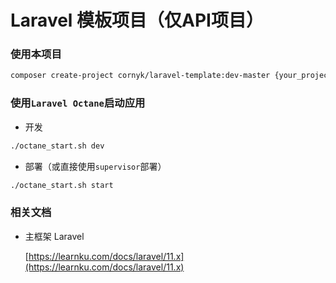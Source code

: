 # Laravel 模板项目（仅API项目）

### 使用本项目

```bash
composer create-project cornyk/laravel-template:dev-master {your_project_name}
```



### 使用`Laravel Octane`启动应用

+ 开发
```bash
./octane_start.sh dev
```

+ 部署（或直接使用`supervisor`部署）
```bash
./octane_start.sh start
```



### 相关文档
+ 主框架 Laravel

  [https://learnku.com/docs/laravel/11.x](https://learnku.com/docs/laravel/11.x)
